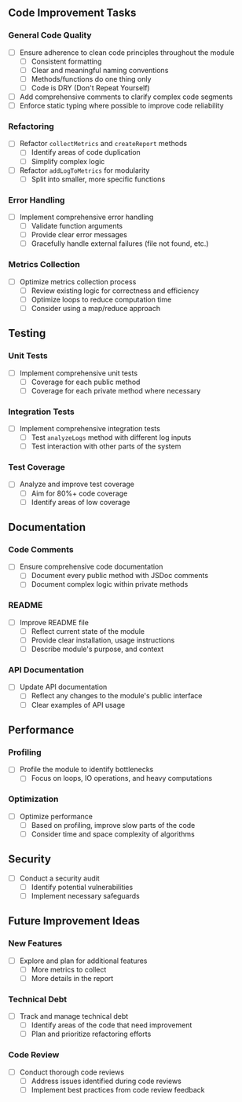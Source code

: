 ## Code Improvement Tasks

### General Code Quality

- [ ] Ensure adherence to clean code principles throughout the module
  - [ ] Consistent formatting
  - [ ] Clear and meaningful naming conventions
  - [ ] Methods/functions do one thing only
  - [ ] Code is DRY (Don't Repeat Yourself)
- [ ] Add comprehensive comments to clarify complex code segments
- [ ] Enforce static typing where possible to improve code reliability

### Refactoring

- [ ] Refactor `collectMetrics` and `createReport` methods
  - [ ] Identify areas of code duplication
  - [ ] Simplify complex logic
- [ ] Refactor `addLogToMetrics` for modularity
  - [ ] Split into smaller, more specific functions

### Error Handling

- [ ] Implement comprehensive error handling
  - [ ] Validate function arguments
  - [ ] Provide clear error messages
  - [ ] Gracefully handle external failures (file not found, etc.)

### Metrics Collection

- [ ] Optimize metrics collection process
  - [ ] Review existing logic for correctness and efficiency
  - [ ] Optimize loops to reduce computation time
  - [ ] Consider using a map/reduce approach

## Testing

### Unit Tests

- [ ] Implement comprehensive unit tests
  - [ ] Coverage for each public method
  - [ ] Coverage for each private method where necessary

### Integration Tests

- [ ] Implement comprehensive integration tests
  - [ ] Test `analyzeLogs` method with different log inputs
  - [ ] Test interaction with other parts of the system

### Test Coverage

- [ ] Analyze and improve test coverage
  - [ ] Aim for 80%+ code coverage
  - [ ] Identify areas of low coverage

## Documentation

### Code Comments

- [ ] Ensure comprehensive code documentation
  - [ ] Document every public method with JSDoc comments
  - [ ] Document complex logic within private methods

### README

- [ ] Improve README file
  - [ ] Reflect current state of the module
  - [ ] Provide clear installation, usage instructions
  - [ ] Describe module's purpose, and context

### API Documentation

- [ ] Update API documentation
  - [ ] Reflect any changes to the module's public interface
  - [ ] Clear examples of API usage

## Performance

### Profiling

- [ ] Profile the module to identify bottlenecks
  - [ ] Focus on loops, IO operations, and heavy computations

### Optimization

- [ ] Optimize performance
  - [ ] Based on profiling, improve slow parts of the code
  - [ ] Consider time and space complexity of algorithms

## Security

- [ ] Conduct a security audit
  - [ ] Identify potential vulnerabilities
  - [ ] Implement necessary safeguards

## Future Improvement Ideas

### New Features

- [ ] Explore and plan for additional features
  - [ ] More metrics to collect
  - [ ] More details in the report

### Technical Debt

- [ ] Track and manage technical debt
  - [ ] Identify areas of the code that need improvement
  - [ ] Plan and prioritize refactoring efforts

### Code Review

- [ ] Conduct thorough code reviews
  - [ ] Address issues identified during code reviews
  - [ ] Implement best practices from code review feedback
